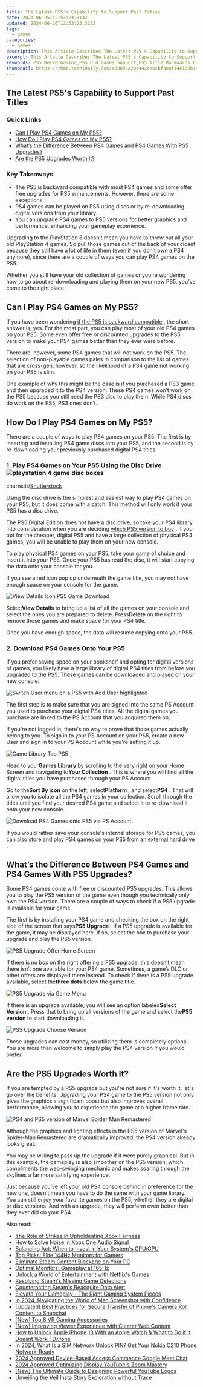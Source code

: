 ```yaml
---
title: The Latest PS5's Capability to Support Past Titles
date: 2024-06-25T12:53:23.313Z
updated: 2024-06-26T12:53:23.313Z
tags:
  - games
categories:
  - games
description: This Article Describes The Latest PS5's Capability to Support Past Titles
excerpt: This Article Describes The Latest PS5's Capability to Support Past Titles
keywords: PS5 Retro Gaming,PS5 Old Games Support,PS5 Title Backwards Compatibility,New PS5 Game Access,PS5 Historical Titles Feature,PS5 Classic Game Play,Latest PS5 Capabilities
thumbnail: https://thmb.techidaily.com/a830d2a24e442aebcbf388f14e166b1639967eaf0747a09da8301ee779ce2acf.jpg
---
```


## The Latest PS5's Capability to Support Past Titles

### Quick Links

* [Can I Play PS4 Games on My PS5?](#can-i-play-ps4-games-on-my-ps5)
* [How Do I Play PS4 Games on My PS5?](#how-do-i-play-ps4-games-on-my-ps5)
* [What’s the Difference Between PS4 Games and PS4 Games With PS5 Upgrades?](#what-rsquo-s-the-difference-between-ps4-games-and-ps4-games-with-ps5-upgrades)
* [Are the PS5 Upgrades Worth It?](#are-the-ps5-upgrades-worth-it)

### Key Takeaways

* The PS5 is backward compatible with most PS4 games and some offer free upgrades for PS5 enhancements. However, there are some exceptions.
* PS4 games can be played on PS5 using discs or by re-downloading digital versions from your library.
* You can upgrade PS4 games to PS5 versions for better graphics and performance, enhancing your gameplay experience.

 Upgrading to the PlayStation 5 doesn’t mean you have to throw out all your old PlayStation 4 games. So pull those games out of the back of your closet because they still have a lot of life in them (even if you don’t own a PS4 anymore), since there are a couple of ways you can play PS4 games on the PS5.

 Whether you still have your old collection of games or you’re wondering how to go about re-downloading and playing them on your new PS5, you’ve come to the right place.

## Can I Play PS4 Games on My PS5?

 If you have been wondering [if the PS5 is backward compatible](https://www.makeuseof.com/is-ps5-backward-compatible/) , the short answer is, yes. For the most part, you can play most of your old PS4 games on your PS5\. Some even offer free or discounted upgrades to the PS5 version to make your PS4 games better than they ever were before.

 There are, however, some PS4 games that will not work on the PS5\. The selection of non-playable games pales in comparison to the list of games that are cross-gen, however, so the likelihood of a PS4 game not working on your PS5 is slim.

 One example of why this might be the case is if you purchased a PS3 game and then upgraded it to the PS4 version. These PS4 games won’t work on the PS5 because you still need the PS3 disc to play them. While PS4 discs do work on the PS5, PS3 ones don’t.

## How Do I Play PS4 Games on My PS5?

 There are a couple of ways to play PS4 games on your PS5\. The first is by inserting and installing PS4 game discs into your PS5, and the second is by re-downloading your previously purchased digital PS4 titles.

### 1\. Play PS4 Games on Your PS5 Using the Disc Drive ![playstation 4 game disc boxes](https://thmb.techidaily.com/92449e9d9f3ee8946cb03a78041d2307431f0fc5eaad89567c354cd2fc066c4c.jpg)

 charnsitr/[Shutterstock](https://www.shutterstock.com/image-photo/bangkok-thailand-october-19-2016-pile-520391851)

 Using the disc drive is the simplest and easiest way to play PS4 games on your PS5, but it does come with a catch. This method will only work if your PS5 has a disc drive.

 The PS5 Digital Edition does not have a disc drive, so take your PS4 library into consideration when you are deciding [which PS5 version to buy](https://www.makeuseof.com/ps5-vs-ps5-digital-edition-which-to-buy/) . If you opt for the cheaper, digital PS5 and have a large collection of physical PS4 games, you will be unable to play them on your new console.

 To play physical PS4 games on your PS5, take your game of choice and insert it into your PS5\. Once your PS5 has read the disc, it will start copying the data onto your console for you.

 If you see a red icon pop up underneath the game title, you may not have enough space on your console for the game.

![View Details Icon PS5 Game Download](https://static1.makeuseofimages.com/wordpress/wp-content/uploads/2024/03/view-details-icon-ps5-game-download.jpg)

 Select**View Details** to bring up a list of all the games on your console and select the ones you are prepared to delete. Press**Delete** on the right to remove those games and make space for your PS4 title.

 Once you have enough space, the data will resume copying onto your PS5.

### 2\. Download PS4 Games Onto Your PS5

 If you prefer saving space on your bookshelf and opting for digital versions of games, you likely have a large library of digital PS4 titles from before you upgraded to the PS5\. These games can be downloaded and played on your new console.

![Switch User menu on a PS5 with Add User highlighted](https://static1.makeuseofimages.com/wordpress/wp-content/uploads/2023/06/switch-user-menu-on-a-ps5-with-add-user-highlighted.jpg)

 The first step is to make sure that you are signed into the same PS Account you used to purchase your digital PS4 titles. All the digital games you purchase are linked to the PS Account that you acquired them on.

 If you're not logged in, there's no way to prove that those games actually belong to you. To sign in to your PS Account on your PS5, create a new User and sign in to your PS Account while you're setting it up.

![Game Library Tab PS5](https://static1.makeuseofimages.com/wordpress/wp-content/uploads/2024/03/game-library-tab-ps5.jpg)

 Head to your**Games Library** by scrolling to the very right on your Home Screen and navigating to**Your Collection** . This is where you will find all the digital titles you have purchased through your PS Account.

 Go to the**Sort By icon** on the left, select**Platform** , and select**PS4** . That will allow you to isolate all the PS4 games in your collection. Scroll through the titles until you find your desired PS4 game and select it to re-download it onto your new console.

![Download PS4 Games onto PS5 via PS Account](https://static1.makeuseofimages.com/wordpress/wp-content/uploads/2024/03/download-ps4-games-onto-ps5-via-ps-account-1.jpg)

 If you would rather save your console's internal storage for PS5 games, you can also store and [play PS4 games on your PS5 from an external hard drive](https://www.makeuseof.com/how-to-play-ps4-games-on-ps5-external-hard-drive/) .

## What’s the Difference Between PS4 Games and PS4 Games With PS5 Upgrades?

 Some PS4 games come with free or discounted PS5 upgrades. This allows you to play the PS5 version of the game even though you technically only own the PS4 version. There are a couple of ways to check if a PS5 upgrade is available for your game.

 The first is by installing your PS4 game and checking the box on the right side of the screen that says**PS5 Upgrade** . If a PS5 upgrade is available for the game, it may be displayed here. If so, select the box to purchase your upgrade and play the PS5 version.

![PS5 Upgrade Offer Home Screen](https://static1.makeuseofimages.com/wordpress/wp-content/uploads/2024/03/ps5-upgrade-offer-home-screen.jpg)

 If there is no box on the right offering a PS5 upgrade, this doesn’t mean there isn’t one available for your PS4 game. Sometimes, a game’s DLC or other offers are displayed there instead. To check if there is a PS5 upgrade available, select the**three dots** below the game title.

![PS5 Upgrade via Game Menu](https://static1.makeuseofimages.com/wordpress/wp-content/uploads/2024/03/ps5-upgrade-via-game-menu.jpg)

 If there is an upgrade available, you will see an option labeled**Select Version** . Press that to bring up all versions of the game and select the**PS5 version** to start downloading it.

![PS5 Upgrade Choose Version](https://static1.makeuseofimages.com/wordpress/wp-content/uploads/2024/03/ps5-upgrade-choose-version.jpg)

 These upgrades can cost money, so utilizing them is completely optional. You are more than welcome to simply play the PS4 version if you would prefer.

## Are the PS5 Upgrades Worth It?

 If you are tempted by a PS5 upgrade but you're not sure if it's worth it, let's go over the benefits. Upgrading your PS4 game to the PS5 version not only gives the graphics a significant boost but also improves overall performance, allowing you to experience the game at a higher frame rate.

![PS4 and PS5 version of Marvel Spider Man Remastered](https://static1.makeuseofimages.com/wordpress/wp-content/uploads/2024/03/ps4-and-ps5-version-of-marvel-spider-man-remastered.jpg)

 Although the graphics and lighting effects in the PS5 version of Marvel's Spider-Man Remastered are dramatically improved, the PS4 version already looks great.

 You may be willing to pass up the upgrade if it were purely graphical. But in this example, the gameplay is also smoother on the PS5 version, which compliments the web-swinging mechanic and makes soaring through the skylines a far more satisfying experience.

 Just because you’ve left your old PS4 console behind in preference for the new one, doesn’t mean you have to do the same with your game library. You can still enjoy your favorite games on the PS5, whether they are digital or disc versions. And with an upgrade, they will perform even better than they ever did on your PS4.


<ins class="adsbygoogle"
     style="display:block"
     data-ad-format="autorelaxed"
     data-ad-client="ca-pub-7571918770474297"
     data-ad-slot="1223367746"></ins>



<ins class="adsbygoogle"
     style="display:block"
     data-ad-client="ca-pub-7571918770474297"
     data-ad-slot="8358498916"
     data-ad-format="auto"
     data-full-width-responsive="true"></ins>

<span class="atpl-alsoreadstyle">Also read:</span>
<div><ul>
<li><a href="https://games-able.techidaily.com/the-role-of-strikes-in-upholdeating-xbox-fairness/"><u>The Role of Strikes in Upholdeating Xbox Fairness</u></a></li>
<li><a href="https://games-able.techidaily.com/how-to-solve-noise-in-xbox-one-audio-signal/"><u>How to Solve Noise in Xbox One Audio Signal</u></a></li>
<li><a href="https://games-able.techidaily.com/balancing-act-when-to-invest-in-your-systems-cpugpu/"><u>Balancing Act: When to Invest in Your System's CPU/GPU</u></a></li>
<li><a href="https://games-able.techidaily.com/top-picks-elite-144hz-monitors-for-gamers/"><u>Top Picks: Elite 144Hz Monitors for Gamers</u></a></li>
<li><a href="https://games-able.techidaily.com/eliminate-steam-content-blockage-on-your-pc/"><u>Eliminate Steam Content Blockage on Your PC</u></a></li>
<li><a href="https://games-able.techidaily.com/optimal-monitors-gameplay-at-165hz/"><u>Optimal Monitors: Gameplay at 165Hz</u></a></li>
<li><a href="https://games-able.techidaily.com/unlock-a-world-of-entertainment-with-netflixs-games/"><u>Unlock a World of Entertainment with Netflix's Games</u></a></li>
<li><a href="https://games-able.techidaily.com/resolving-steams-missing-game-detections/"><u>Resolving Steam's Missing Game Detections</u></a></li>
<li><a href="https://games-able.techidaily.com/counteracting-steams-reacquire-data-alert/"><u>Counteracting Steam's Reacquire Data Alert</u></a></li>
<li><a href="https://games-able.techidaily.com/elevate-your-gameplay-the-right-gaming-system-pieces/"><u>Elevate Your Gameplay - The Right Gaming System Pieces</u></a></li>
<li><a href="https://video-capture.techidaily.com/in-2024-navigating-the-world-of-mac-screenshot-with-confidence/"><u>In 2024, Navigating the World of Mac Screenshot with Confidence</u></a></li>
<li><a href="https://snapchat-videos.techidaily.com/updated-best-practices-for-secure-transfer-of-phones-camera-roll-content-to-snapchat/"><u>[Updated] Best Practices for Secure Transfer of Phone's Camera Roll Content to Snapchat</u></a></li>
<li><a href="https://some-approaches.techidaily.com/new-top-8-vr-gaming-accessories/"><u>[New] Top 8 VR Gaming Accessories</u></a></li>
<li><a href="https://some-techniques.techidaily.com/new-improving-viewer-experience-with-clearer-web-content/"><u>[New] Improving Viewer Experience with Clearer Web Content</u></a></li>
<li><a href="https://iphone-unlock.techidaily.com/how-to-unlock-apple-iphone-13-with-an-apple-watch-and-what-to-do-if-it-doesnt-work-drfone-by-drfone-ios/"><u>How to Unlock Apple iPhone 13 With an Apple Watch & What to Do if It Doesnt Work | Dr.fone</u></a></li>
<li><a href="https://sim-unlock.techidaily.com/in-2024-what-is-a-sim-network-unlock-pin-get-your-nokia-c210-phone-network-ready-by-drfone-android/"><u>In 2024, What Is a SIM Network Unlock PIN? Get Your Nokia C210 Phone Network-Ready</u></a></li>
<li><a href="https://screen-recording.techidaily.com/2024-approved-device-based-access-commence-google-meet-chat/"><u>2024 Approved  Device-Based Access  Commence Google Meet Chat</u></a></li>
<li><a href="https://extra-approaches.techidaily.com/2024-approved-optimizing-display-youtubes-zoom-mastery/"><u>2024 Approved  Optimizing Display  YouTube's Zoom Mastery</u></a></li>
<li><a href="https://facebook-video-share.techidaily.com/new-the-ultimate-guide-to-designing-powerful-youtube-logos/"><u>[New] The Ultimate Guide to Designing Powerful YouTube Logos</u></a></li>
<li><a href="https://instagram-videos.techidaily.com/unveiling-the-veil-insta-story-exploration-without-trace/"><u>Unveiling the Veil  Insta Story Exploration without Trace</u></a></li>
</ul></div>
